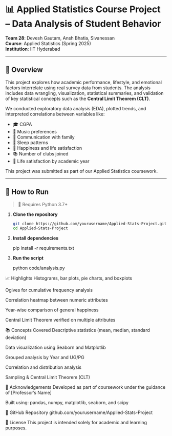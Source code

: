 # 📊 Applied Statistics Course Project – Data Analysis of Student Behavior

**Team 28**: Devesh Gautam, Ansh Bhatia, Sivanessan  
**Course**: Applied Statistics (Spring 2025)  
**Institution**: IIT Hyderabad

---

## 📘 Overview

This project explores how academic performance, lifestyle, and emotional factors interrelate using real survey data from students. The analysis includes data wrangling, visualization, statistical summaries, and validation of key statistical concepts such as the **Central Limit Theorem (CLT)**.

We conducted exploratory data analysis (EDA), plotted trends, and interpreted correlations between variables like:

- 🎓 CGPA  
- 🎵 Music preferences  
- 💬 Communication with family  
- 🌙 Sleep patterns  
- 🧠 Happiness and life satisfaction  
- 📚 Number of clubs joined  
- 🧭 Life satisfaction by academic year

This project was submitted as part of our Applied Statistics coursework.

---

## 🚀 How to Run

> 📌 Requires Python 3.7+

1. **Clone the repository**
   ```bash
   git clone https://github.com/yourusername/Applied-Stats-Project.git
   cd Applied-Stats-Project

2. **Install dependencies**

    pip install -r requirements.txt

3. **Run the script**

    python code/analysis.py

📈 Highlights
Histograms, bar plots, pie charts, and boxplots

Ogives for cumulative frequency analysis

Correlation heatmap between numeric attributes

Year-wise comparison of general happiness

Central Limit Theorem verified on multiple attributes

📚 Concepts Covered
Descriptive statistics (mean, median, standard deviation)

Data visualization using Seaborn and Matplotlib

Grouped analysis by Year and UG/PG

Correlation and distribution analysis

Sampling & Central Limit Theorem (CLT)

🙌 Acknowledgements
Developed as part of coursework under the guidance of [Professor’s Name]

Built using: pandas, numpy, matplotlib, seaborn, and scipy

🔗 GitHub Repository
github.com/yourusername/Applied-Stats-Project

📝 License
This project is intended solely for academic and learning purposes.
